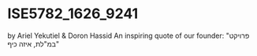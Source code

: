 # ISE5782_1626_9241
by Ariel Yekutiel & Doron Hassid
An inspiring quote of our founder: "פרויקט במ"לת, איזה כיף"

